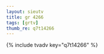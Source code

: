 ```yaml
--- 
layout: sieutv
title: gr 4266
tags: [grtv]
thumb_re: q7t14266
---
```

{% include tvadv key="q7t14266" %} 
